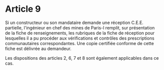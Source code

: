 # Article 9

Si un constructeur ou son mandataire demande une réception C.E.E. partielle, l'ingénieur en chef des mines de Paris-I remplit, sur présentation de la fiche de renseignements, les rubriques de la fiche de réception pour lesquelles il a pu procéder aux vérifications et contrôles des prescriptions communautaires correspondantes. Une copie certifiée conforme de cette fiche est délivrée au demandeur.

Les dispositions des articles 2, 6, 7 et 8 sont également applicables dans ce cas.
